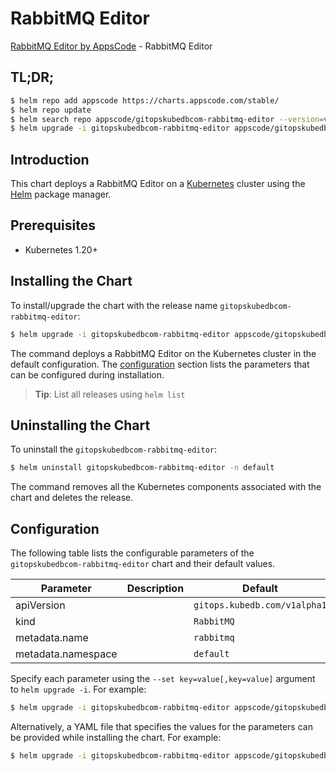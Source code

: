 # RabbitMQ Editor

[RabbitMQ Editor by AppsCode](https://appscode.com) - RabbitMQ Editor

## TL;DR;

```bash
$ helm repo add appscode https://charts.appscode.com/stable/
$ helm repo update
$ helm search repo appscode/gitopskubedbcom-rabbitmq-editor --version=v0.18.0
$ helm upgrade -i gitopskubedbcom-rabbitmq-editor appscode/gitopskubedbcom-rabbitmq-editor -n default --create-namespace --version=v0.18.0
```

## Introduction

This chart deploys a RabbitMQ Editor on a [Kubernetes](http://kubernetes.io) cluster using the [Helm](https://helm.sh) package manager.

## Prerequisites

- Kubernetes 1.20+

## Installing the Chart

To install/upgrade the chart with the release name `gitopskubedbcom-rabbitmq-editor`:

```bash
$ helm upgrade -i gitopskubedbcom-rabbitmq-editor appscode/gitopskubedbcom-rabbitmq-editor -n default --create-namespace --version=v0.18.0
```

The command deploys a RabbitMQ Editor on the Kubernetes cluster in the default configuration. The [configuration](#configuration) section lists the parameters that can be configured during installation.

> **Tip**: List all releases using `helm list`

## Uninstalling the Chart

To uninstall the `gitopskubedbcom-rabbitmq-editor`:

```bash
$ helm uninstall gitopskubedbcom-rabbitmq-editor -n default
```

The command removes all the Kubernetes components associated with the chart and deletes the release.

## Configuration

The following table lists the configurable parameters of the `gitopskubedbcom-rabbitmq-editor` chart and their default values.

|     Parameter      | Description |                 Default                 |
|--------------------|-------------|-----------------------------------------|
| apiVersion         |             | <code>gitops.kubedb.com/v1alpha1</code> |
| kind               |             | <code>RabbitMQ</code>                   |
| metadata.name      |             | <code>rabbitmq</code>                   |
| metadata.namespace |             | <code>default</code>                    |


Specify each parameter using the `--set key=value[,key=value]` argument to `helm upgrade -i`. For example:

```bash
$ helm upgrade -i gitopskubedbcom-rabbitmq-editor appscode/gitopskubedbcom-rabbitmq-editor -n default --create-namespace --version=v0.18.0 --set apiVersion=gitops.kubedb.com/v1alpha1
```

Alternatively, a YAML file that specifies the values for the parameters can be provided while
installing the chart. For example:

```bash
$ helm upgrade -i gitopskubedbcom-rabbitmq-editor appscode/gitopskubedbcom-rabbitmq-editor -n default --create-namespace --version=v0.18.0 --values values.yaml
```
